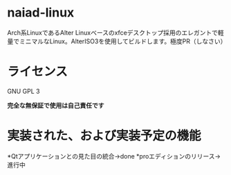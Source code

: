 # naiad-linux
Arch系LinuxであるAlter Linuxベースのxfceデスクトップ採用のエレガントで軽量でミニマルなLinux。AlterISO3を使用してビルドします。極度PR（しなさい）


# ライセンス
GNU GPL 3

**完全な無保証で使用は自己責任です**

# 実装された、および実装予定の機能
*Qtアプリケーションとの見た目の統合→done
*proエディションのリリース→進行中



